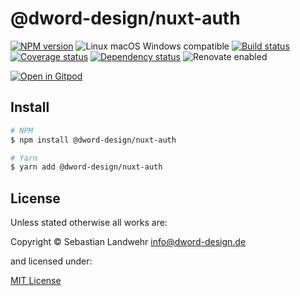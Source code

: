 <!-- TITLE/ -->
# @dword-design/nuxt-auth
<!-- /TITLE -->

<!-- BADGES/ -->
[![NPM version](https://img.shields.io/npm/v/@dword-design/nuxt-auth.svg)](https://npmjs.org/package/@dword-design/nuxt-auth)
![Linux macOS Windows compatible](https://img.shields.io/badge/os-linux%20%7C%C2%A0macos%20%7C%C2%A0windows-blue)
[![Build status](https://img.shields.io/github/workflow/status/dword-design/nuxt-auth/build)](https://github.com/dword-design/nuxt-auth/actions)
[![Coverage status](https://img.shields.io/coveralls/dword-design/nuxt-auth)](https://coveralls.io/github/dword-design/nuxt-auth)
[![Dependency status](https://img.shields.io/david/dword-design/nuxt-auth)](https://david-dm.org/dword-design/nuxt-auth)
![Renovate enabled](https://img.shields.io/badge/renovate-enabled-brightgreen)

[![Open in Gitpod](https://gitpod.io/button/open-in-gitpod.svg)](https://gitpod.io/#https://github.com/dword-design/nuxt-auth)
<!-- /BADGES -->

<!-- DESCRIPTION/ -->

<!-- /DESCRIPTION -->

<!-- INSTALL/ -->
## Install

```bash
# NPM
$ npm install @dword-design/nuxt-auth

# Yarn
$ yarn add @dword-design/nuxt-auth
```
<!-- /INSTALL -->

<!-- LICENSE/ -->
## License

Unless stated otherwise all works are:

Copyright &copy; Sebastian Landwehr <info@dword-design.de>

and licensed under:

[MIT License](https://opensource.org/licenses/MIT)
<!-- /LICENSE -->
